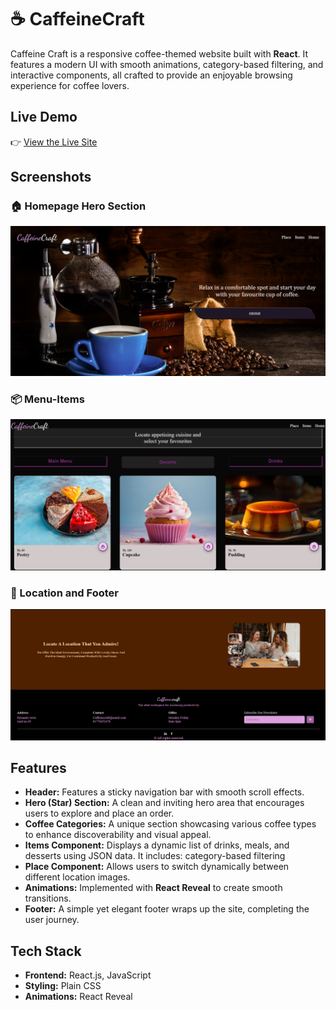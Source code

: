 # ☕ CaffeineCraft

Caffeine Craft is a responsive coffee-themed website built with **React**. It features a modern UI with smooth animations, category-based filtering, and interactive components, all crafted to provide an enjoyable browsing experience for coffee lovers.

## Live Demo
👉 [View the Live Site](https://caffeine-craft.netlify.app/)

## Screenshots

### 🏠 Homepage Hero Section
![Hero Section](./public/screenshots/homepage.png)


### 📦 Menu-Items
![Items](./public/screenshots/menu.png)

### 🔻 Location and Footer
![Place](./public/screenshots/footer.png)


## Features

- **Header:** Features a sticky navigation bar with smooth scroll effects.
- **Hero (Star) Section:** A clean and inviting hero area that encourages users to explore and place an order.
- **Coffee Categories:** A unique section showcasing various coffee types to enhance discoverability and visual appeal.
- **Items Component:** Displays a dynamic list of drinks, meals, and desserts using JSON data. It includes: category-based filtering
- **Place Component:** Allows users to switch dynamically between different location images.
- **Animations:** Implemented with **React Reveal** to create smooth transitions.
- **Footer:** A simple yet elegant footer wraps up the site, completing the user journey.


## Tech Stack

- **Frontend:** React.js, JavaScript
- **Styling:** Plain CSS
- **Animations:** React Reveal
